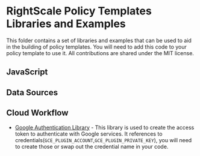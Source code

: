 # RightScale Policy Templates Libraries and Examples

This folder contains a set of libraries and examples that can be used to aid in the building of policy templates. You will need to add this code to your policy template to use it. All contributions are shared under the MIT license.

## JavaScript
## Data Sources
## Cloud Workflow
- [Google Authentication Library](./cwf/google_authenticate.rcl.rb) - This library is used to create the access token to authenticate with Google services. It references to credentials(`GCE_PLUGIN_ACCOUNT`,`GCE_PLUGIN_PRIVATE_KEY`), you will need to create those or swap out the credential name in your code.
